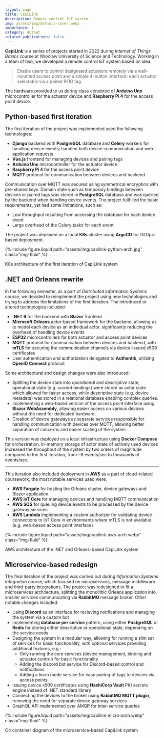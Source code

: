 ```yaml
---
layout: page
title: CapiLink
description: Remote control IoT system
img: assets/img/default-cover.webp
importance: 1
category: dotnet
related_publications: false
---
```


**CapiLink** is a series of projects started in 2022 during *Internet of Things Basics* course at Wrocław University of Science and Technology. Working in a team of two, we developed a remote control IoT system based on idea:

> Enable users to control designated actuators remotely via a wall-mounted access point and a simple 4-button interface; each actuator selectable via a paired RFID tag.

The hardware provided to us during class consisted of **Arduino Uno** microcontroller for the actuator device and **Raspberry Pi 4** for the access point device.

## Python-based first iteration

The first iteration of the project was implemented used the following technologies:

- **Django** backend with **PostgreSQL** database and **Celery** workers for handling device events; handled both device communication and web application requests
- **Vue.js** frontend for managing devices and pairing tags
- **Arduino Uno** microcontroller for the actuator device
- **Raspberry Pi 4** for the access point device
- **MQTT** protocol for communication between devices and backend

Communication over MQTT was secured using symmetrical encryption with pre-shared keys. Domain state such as temporary bindings between devices or paired tags was stored in **PostgreSQL** database and was queried by the backend when handling device events. The project fullfilled the basic requirements, yet had some limitations, such as:

- Low throughput resulting from accessing the database for each device event
- Large overhead of the Celery tasks for each event

The project was deployed on a local **K8s** cluster using **ArgoCD** for GitOps-based deployment.

{% include figure.liquid path="assets/img/capilink-python-arch.jpg" class="img-fluid" %}

<div class="caption">
    K8s architecture of the first iteration of CapiLink system
</div>

## .NET and Orleans rewrite

In the following semester, as a part of *Distributed Information Systems* course, we decided to reimplement the project using new technologies and trying to address the limitations of the first iteration. The introduced or altered technologies included:

- **.NET 6** for the backend with **Blazor** frontend
- **Microsoft Orleans** actor-based framework for the backend, allowing us to model each device as an individual actor, significantly reducing the overhead of handling device events
- **ESP32** microcontrollers for both actuator and access point devices
- **MQTT** protocol for communication between devices and backend, with **mTLS** for securing the communication channels via device-issued x509 certificates
- User authentication and authorization delegated to **Authentik**, utilizing **OpenID Connect** protocol

Some architectural and design changes were also introduced:

- Splitting the device state into *operational* and *descriptive* state; operational state (e.g. current bindings) were stored as actor state which allowed for faster access, while descriptive state (e.g. device metadata) was stored in a relational database enabling complex queries.
- Implementing a web-based version of the access point interface using **Blazor WebAssembly**, allowing easier access on various devices without the need for dedicated hardware.
- Creation of device gateways as separate services responsible for handling communication with devices over MQTT, allowing better separation of concerns and easier scaling of the system.

This version was deployed on a local infrastructure using **Docker Compose** for orchestration. In-memory storage of actor state of actively used devices increased the throughput of the system by two orders of magnitude compared to the first iteration, from ~8 events/sec to thousands of events/sec.

***

This iteration also included deployment in **AWS** as a part of cloud-related coursework; the most notable services used were:

- **AWS Fargate** for hosting the Orleans cluster, device gateways and Blazor application
- **AWS IoT Core** for managing devices and handling MQTT communication
- **AWS SQS** for queuing device events to be processed by the device gateway services
- **AWS Lambda** implementing a custom authorizer for validating device connections to IoT Core in environments where mTLS is not available (e.g. web-based access point interface)

{% include figure.liquid path="assets/img/capilink-aws-arch.webp" class="img-fluid" %}

<div class="caption">
    AWS architecture of the .NET and Orleans-based CapiLink system
</div>

## Microservice-based redesign

The final iteration of the project was carried out during *Information Systems Integration* course, which focused on microservices, message middleware and third-party integrations. The project was redesigned to fit a microservices architecture, splitting the monolithic Orleans application into smaller services communicating via **RabbitMQ** message broker. Other notable changes included:

- Using **Discord** as an interface for recieving notifications and managing the system via a custom bot
- Implementing **database per service** pattern, using either **PostgreSQL** or **Redis** for storing either descriptive or operational state, depending on the service needs
- Designing the system in a modular way, allowing for running a slim set of services for basic functionality, with optional services providing additional features, e.g.:
    - Only running the core services (device management, binding and actuator control) for basic functionality
    - Adding the discord bot service for Discord-based control and notifications
    - Adding a learn mode service for easy pairing of tags to devices via access points    
- Issuing device x509 certificates using **HashiCorp Vault** PKI secrets engine instead of .NET standard library
- Connecting the devices to the broker using **RabbitMQ MQTT plugin**, removing the need for separate device gateway services
- GraphQL API implemented over AMQP for inter-service queries

{% include figure.liquid path="assets/img/capilink-micro-arch.webp" class="img-fluid" %}

<div class="caption">
    C4 container diagram of the microservice-based CapiLink system
</div>